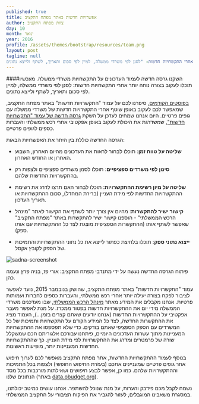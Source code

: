 ```yaml
---
published: true
title: אפשרויות חדשות באתר מפתח התקציב
author: צוות מפתח התקציב
day: 10
month: ינואר
year: 2016
profile: /assets/themes/bootstrap/resources/team.png
layout: post
tagline: null
השקנו גרסה חדשה לעמוד העדכונים על התקשרויות משרדי ממשלה. מעכשיו תוכלו לעקוב בצורה נוחה יותר אחרי התקשרויות חדשות: "לסנן לפי משרדי ממשלה, למיין לפי סכום ותאריך, לשתף ולייצא נתונים."
---
```




####השקנו גרסה חדשה לעמוד העדכונים על התקשרויות משרדי ממשלה. מעכשיו תוכלו לעקוב בצורה נוחה יותר אחרי התקשרויות חדשות: לסנן לפי משרדי ממשלה, למיין לפי סכום ותאריך, לשתף ולייצא נתונים.


[בפוסטים הקודמים](http://paperboydesignlab.github.io/2015/11/26/2015_002/), סיפרנו לכם על עמוד "התקשרויות חדשות" באתר מפתח התקציב, שמאפשר לכם לעקוב באופן שוטף אחרי התקשרויות חדשות של משרדי ממשלה עם גופים פרטיים. היום אנחנו שמחים לעדכן על השקת [גרסה חדשה של עמוד "התקשרויות חדשות"](http://www.obudget.org/#spending//2014/main), שמשדרגת את היכולת לעקוב באופן אפקטיבי אחרי רכש ממשלתי והעברות כספים לגופים פרטיים.

הגרסה החדשה כוללת בין היתר את האפשרויות הבאות:

* **שליטה על טווח זמן**: תוכלו לבחור לראות את העדכונים מהיום האחרון, השבוע האחרון או החודש האחרון.  

* **סינון לפי משרדים ספציפיים**: תוכלו לסמן משרדים ספציפיים ולצפות רק בהתקשרויות החדשות שלהם.   

* **שליטה על מיון רשימת ההתקשרויות**: תוכלו לבחור האם תרצו לדרג את רשימת ההתקשרויות החדשות לפי מידת העניין (ברירת המחדל), סכום ההתקשרויות או תאריך העדכון.

* **קישור ישיר להתקשרות**: מהיום אין צורך יותר לשתף את הקישור לאתר "מינהל הרכש הממשלתי" - הוספנו קישור ישיר להתקשרות באתר "מפתח התקציב" שאפשר לשתף אותו (ההתקשרות הספציפית מוצגת לצד כל ההתקשרויות עם אותו ספק). 

* **ייצוא נתוני ספק**: תוכלו בלחיצת כפתור לייצא את כל נתוני ההתקשרויות והתמיכות של הספק לקובץ אקסל.  

![sadna-screenshot](https://cloud.githubusercontent.com/assets/15155676/12222261/fedf942e-b7bf-11e5-887d-9427623f9222.jpg)

פיתוח הגרסה החדשה נעשה על ידי מתנדבי מפתח התקציב: אורי פז, בניה פרץ ונעמה כהן. 


עמוד "התקשרויות חדשות" באתר מפתח התקציב, שהושק בנובמבר 2015, נועד לאפשר לציבור לפקח בצורה יעילה יותר אחרי רכש ממשלתי, והעברות כספים לחברות ועמותות פרטיות. אנחנו מקבלים את המידע מאתר [מינהל הרכש הממשלתי](http://www.mr.gov.il/), שבו מעדכנים משרדי הממשלה מידי יום את ההתקשרויות חדשות בפטור ממכרז. על מנת לאפשר מעבר אפקטיבי על ההתקשרויות החדשות (אנחנו יודעים שאתם קצרים בזמן…), העמוד מציג את ההתקשרות החדשה, לצד כל המידע הקודם על התקשרויות ותמיכות של כל המשרדים עם הספק הספציפי שאתם בודקים. כדי שלא תפספסו את ההתקשרויות המעניינות מתוך עשרות העדכונים היומיים, פיתחנו עבורכם אלגוריתם חכם שמשקלל שורה של פרמטרים ומדרג את ההתקשרויות לפי מידת העניין. כך שההתקשרויות החדשות המעניינות יותר, מופיעות ראשונות.

בנוסף לעמוד ההתקשרויות החדשות, אתר מפתח התקציב מאפשר לכם לערוך חיפוש אחר גופים פרטיים שמעניינים אתכם (בעזרת החיפוש החופשי) ולצפות בכל התמיכות וההתקשרויות שלהם. כמו כן, אפשר לבצע חיפושים ושאילתות מורכבות בכל מסד הנתונים שלנו (באתר [data.obudget.org](http://data.obudget.org)). 
  
נשמח לקבל מכם פידבק והערות, על מנת שנוכל להשתפר. אנחנו עושים כמיטב יכולתנו, במסגרת משאבינו המוגבלים, לעזור להגביר את הפיקוח הציבורי על התקציב הממשלתי.
